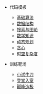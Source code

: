 - 代码模板
    - [基础算法](cpp/01基础算法.md)
    - [数据结构](cpp/02数据结构.md)
    - [搜索与图论](cpp/03搜索与图论.md)
    - [数学知识](cpp/04数学知识.md)
    - [动态规划](cpp/05动态规划.md)
    - [贪心](cpp/06贪心.md)
    - [时空复杂度](cpp/07时空复杂度.md)

- 训练靶场
    - [小试牛刀](cpp/小试牛刀.md)
    - [登堂入室](cpp/登堂入室.md)
    - [巅峰造极](cpp/巅峰造极.md)  